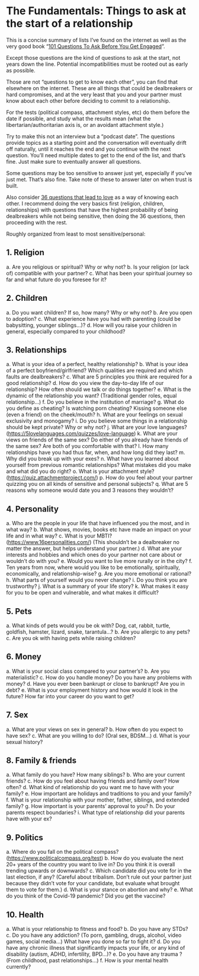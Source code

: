 # The Fundamentals: Things to ask at the start of a relationship

This is a concise summary of lists I’ve found on the internet as well as the very good book “[101 Questions To Ask Before You Get Engaged](https://www.amazon.com/101-Questions-Ask-Before-Engaged/dp/0736913947)”.

Except those questions are the kind of questions to ask at the start, not years down the line. Potential incompatibilities must be rooted out as early as possible.

Those are not “questions to get to know each other”, you can find that elsewhere on the internet. These are all things that could be dealbreakers or hard compromises, and at the very least that you and your partner must know about each other before deciding to commit to a relationship.

For the tests (political compass, attachment styles, etc) do them before the date if possible, and study what the results mean (what the libertarian/authoritarian axis is, or an avoidant attachment style.)

Try to make this not an interview but a “podcast date”. The questions provide topics as a starting point and the conversation will eventually drift off naturally, until it reaches the end and you continue with the next question. You’ll need multiple dates to get to the end of the list, and that’s fine. Just make sure to eventually answer all questions.

Some questions may be too sensitive to answer just yet, especially if you’ve just met. That’s also fine. Take note of these to answer later on when trust is built.

Also consider [36 questions that lead to love](/36-questions-that-lead-to-love.pdf) as a way of knowing each other. I recommend doing the very basics first (religion, children, relationships) with questions that have the highest probability of being dealbreakers while not being sensitive, then doing the 36 questions, then proceeding with the rest.

Roughly organized from least to most sensitive/personal:

## 1. Religion

a. Are you religious or spiritual? Why or why not?
b. Is your religion (or lack of) compatible with your partner?
c. What has been your spiritual journey so far and what future do you foresee for it?

## 2. Children

a. Do you want children? If so, how many? Why or why not?
b. Are you open to adoption?
c. What experience have you had with parenting (could be babysitting, younger siblings…)?
d. How will you raise your children in general, especially compared to your childhood?

## 3. Relationships

a. What is your idea of a perfect, healthy relationship?
b. What is your idea of a perfect boyfriend/girlfriend? Which qualities are required and which faults are dealbreakers?
c. What are 5 principles you think are required for a good relationship?
d. How do you view the day-to-day life of our relationship? How often should we talk or do things together?
e. What is the dynamic of the relationship you want? (Traditional gender roles, equal relationship…)
f. Do you believe in the institution of marriage?
g. What do you define as cheating? Is watching porn cheating? Kissing someone else (even a friend) on the cheek/mouth?
h. What are your feelings on sexual exclusivity and monogamy?
i. Do you believe some things in a relationship should be kept private? Why or why not?
j. What are your love languages? (https://5lovelanguages.com/quizzes/love-language)
k. What are your views on friends of the same sex? Do either of you already have friends of the same sex? Are both of you comfortable with that?
l. How many relationships have you had thus far, when, and how long did they last?
m. Why did you break up with your exes?
n. What have you learned about yourself from previous romantic relationships? What mistakes did you make and what did you do right?
o. What is your attachment style? (https://quiz.attachmentproject.com/)
p. How do you feel about your partner quizzing you on all kinds of sensitive and personal subjects?
q. What are 5 reasons why someone would date you and 3 reasons they wouldn’t?

## 4. Personality

a. Who are the people in your life that have influenced you the most, and in what way?
b. What shows, movies, books etc have made an impact on your life and in what way?
c. What is your MBTI? (https://www.16personalities.com/) (This shouldn’t be a dealbreaker no matter the answer, but helps understand your partner.)
d. What are your interests and hobbies and which ones do your partner not care about or wouldn’t do with you?
e. Would you want to live more rurally or in the city?
f. Ten years from now, where would you like to be emotionally, spiritually, economically, and relationship-wise?
g. Are you more emotional or rational?
h. What parts of yourself would you never change?
i. Do you think you are trustworthy?
j. What is a summary of your life story?
k. What makes it easy for you to be open and vulnerable, and what makes it difficult?

## 5. Pets
a. What kinds of pets would you be ok with? Dog, cat, rabbit, turtle, goldfish, hamster, lizard, snake, tarantula…?
b. Are you allergic to any pets?
c. Are you ok with having pets while raising children?

## 6. Money
a. What is your social class compared to your partner’s?
b. Are you materialistic?
c. How do you handle money? Do you have any problems with money?
d. Have you ever been bankrupt or close to bankrupt? Are you in debt?
e. What is your employment history and how would it look in the future? How far into your career do you want to get?

## 7. Sex
a. What are your views on sex in general?
b. How often do you expect to have sex?
c. What are you willing to do? (Oral sex, BDSM…)
d. What is your sexual history?

## 8. Family & friends
a. What family do you have? How many siblings?
b. Who are your current friends?
c. How do you feel about having friends and family over? How often?
d. What kind of relationship do you want me to have with your family?
e. How important are holidays and traditions to you and your family?
f. What is your relationship with your mother, father, siblings, and extended family?
g. How important is your parents’ approval to you?
h. Do your parents respect boundaries?
i. What type of relationship did your parents have with your ex?

## 9. Politics
a. Where do you fall on the political compass? (https://www.politicalcompass.org/test)
b. How do you evaluate the next 20+ years of the country you want to live in? Do you think it is overall trending upwards or downwards?
c. Which candidate did you vote for in the last election, if any? (Careful about tribalism. Don’t rule out your partner just because they didn’t vote for your candidate, but evaluate what brought them to vote for them.)
d. What is your stance on abortion and why?
e. What do you think of the Covid-19 pandemic? Did you get the vaccine?

## 10. Health
a. What is your relationship to fitness and food?
b. Do you have any STDs?
c. Do you have any addiction? (To porn, gambling, drugs, alcohol, video games, social media…) What have you done so far to fight it?
d. Do you have any chronic illness that significantly impacts your life, or any kind of disability (autism, ADHD, infertility, BPD…)?
e. Do you have any trauma ? (From childhood, past relationships…)
f. How is your mental health currently?
